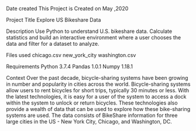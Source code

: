 Date created
This Project is Created on May ,2020

Project Title
Explore US Bikeshare Data

Description
Use Python to understand U.S. bikeshare data. Calculate statistics and build an interactive environment where a user chooses the data and filter for a dataset to analyze.

Files used
chicago.csv
new_york_city
washington.csv

Requirements
Python 3.7.4
Pandas 1.0.1
Numpy 1.18.1

Context
Over the past decade, bicycle-sharing systems have been growing in number and popularity in cities across the world. Bicycle-sharing systems allow users to rent bicycles for short trips, typically 30 minutes or less. With the latest technologies, it is easy for a user of the system to access a dock within the system to unlock or return bicycles. These technologies also provide a wealth of data that can be used to explore how these bike-sharing systems are used. The data consists of BikeShare information for three large cities in the US - New York City, Chicago, and Washington, DC.
